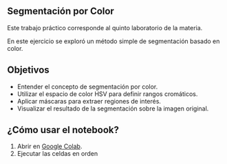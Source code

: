 ## Segmentación por Color

Este trabajo práctico corresponde al quinto laboratorio de la materia.

En este ejercicio se exploró un método simple de segmentación basado en color. 

## Objetivos

- Entender el concepto de segmentación por color.
- Utilizar el espacio de color HSV para definir rangos cromáticos.
- Aplicar máscaras para extraer regiones de interés.
- Visualizar el resultado de la segmentación sobre la imagen original.

## ¿Cómo usar el notebook?

1. Abrir en [Google Colab](https://colab.research.google.com/).
2. Ejecutar las celdas en orden
